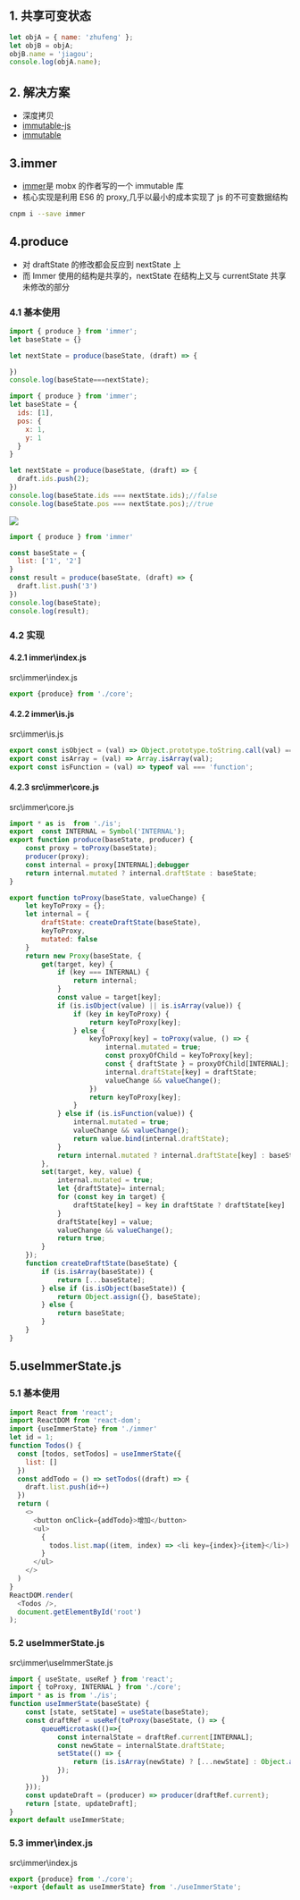 ## 1. 共享可变状态
```js
let objA = { name: 'zhufeng' };
let objB = objA;
objB.name = 'jiagou';
console.log(objA.name);
```
## 2. 解决方案
- 深度拷贝
- [immutable-js](https://github.com/facebook/immutable-js)
- [immutable](http://www.zhufengpeixun.com/grow/html/62.6.react-immutable.html)
## 3.immer
- [immer](https://github.com/immerjs/immer)是 mobx 的作者写的一个 immutable 库
- 核心实现是利用 ES6 的 proxy,几乎以最小的成本实现了 js 的不可变数据结构
```bash
cnpm i --save immer
```
## 4.produce
- 对 draftState 的修改都会反应到 nextState 上
- 而 Immer 使用的结构是共享的，nextState 在结构上又与 currentState 共享未修改的部分
### 4.1 基本使用
```js
import { produce } from 'immer';
let baseState = {}

let nextState = produce(baseState, (draft) => {

})
console.log(baseState===nextState);
```
```js
import { produce } from 'immer';
let baseState = {
  ids: [1],
  pos: {
    x: 1,
    y: 1 
  }
}

let nextState = produce(baseState, (draft) => {
  draft.ids.push(2);
})
console.log(baseState.ids === nextState.ids);//false
console.log(baseState.pos === nextState.pos);//true
```
![](/public/images/immergraph.gif)
```js
import { produce } from 'immer'

const baseState = {
  list: ['1', '2']
}
const result = produce(baseState, (draft) => {
  draft.list.push('3')
})
console.log(baseState);
console.log(result);
```
### 4.2 实现
#### 4.2.1 immer\index.js
src\immer\index.js
```js
export {produce} from './core';
```
#### 4.2.2 immer\is.js
src\immer\is.js
```js
export const isObject = (val) => Object.prototype.toString.call(val) === '[object Object]';
export const isArray = (val) => Array.isArray(val);
export const isFunction = (val) => typeof val === 'function';
```
#### 4.2.3 src\immer\core.js
src\immer\core.js
```js
import * as is  from './is';
export  const INTERNAL = Symbol('INTERNAL');
export function produce(baseState, producer) {
    const proxy = toProxy(baseState);
    producer(proxy);
    const internal = proxy[INTERNAL];debugger
    return internal.mutated ? internal.draftState : baseState;
}

export function toProxy(baseState, valueChange) {
    let keyToProxy = {};
    let internal = {
        draftState: createDraftState(baseState),
        keyToProxy,
        mutated: false
    }
    return new Proxy(baseState, {
        get(target, key) {
            if (key === INTERNAL) {
                return internal;
            }
            const value = target[key];
            if (is.isObject(value) || is.isArray(value)) {
                if (key in keyToProxy) {
                    return keyToProxy[key];
                } else {
                    keyToProxy[key] = toProxy(value, () => {
                        internal.mutated = true;
                        const proxyOfChild = keyToProxy[key];
                        const { draftState } = proxyOfChild[INTERNAL];
                        internal.draftState[key] = draftState;
                        valueChange && valueChange();
                    })
                    return keyToProxy[key];
                }
            } else if (is.isFunction(value)) {
                internal.mutated = true;
                valueChange && valueChange();
                return value.bind(internal.draftState);
            }
            return internal.mutated ? internal.draftState[key] : baseState[key];
        },
        set(target, key, value) {
            internal.mutated = true;
            let {draftState}= internal;
            for (const key in target) {
                draftState[key] = key in draftState ? draftState[key] : target[key];
            }
            draftState[key] = value;
            valueChange && valueChange();
            return true;
        }
    });
    function createDraftState(baseState) {
        if (is.isArray(baseState)) {
            return [...baseState];
        } else if (is.isObject(baseState)) {
            return Object.assign({}, baseState);
        } else {
            return baseState;
        }
    }
}
```
## 5.useImmerState.js
### 5.1 基本使用
```js
import React from 'react';
import ReactDOM from 'react-dom';
import {useImmerState} from './immer'
let id = 1;
function Todos() {
  const [todos, setTodos] = useImmerState({
    list: []
  })
  const addTodo = () => setTodos((draft) => {
    draft.list.push(id++)
  })
  return (
    <>
      <button onClick={addTodo}>增加</button>
      <ul>
        {
          todos.list.map((item, index) => <li key={index}>{item}</li>)
        }
      </ul>
    </>
  )
}
ReactDOM.render(
  <Todos />,
  document.getElementById('root')
);
```
### 5.2 useImmerState.js
src\immer\useImmerState.js
```js
import { useState, useRef } from 'react';
import { toProxy, INTERNAL } from './core';
import * as is from './is';
function useImmerState(baseState) {
    const [state, setState] = useState(baseState);
    const draftRef = useRef(toProxy(baseState, () => {
        queueMicrotask(()=>{
            const internalState = draftRef.current[INTERNAL];
            const newState = internalState.draftState;
            setState(() => {
                return (is.isArray(newState) ? [...newState] : Object.assign({}, newState));
            });
        })
    }));
    const updateDraft = (producer) => producer(draftRef.current);
    return [state, updateDraft];
}
export default useImmerState;
```
### 5.3 immer\index.js
src\immer\index.js
```js
export {produce} from './core';
+export {default as useImmerState} from './useImmerState';
```